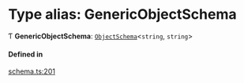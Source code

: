 # Type alias: GenericObjectSchema

Ƭ **GenericObjectSchema**: [`ObjectSchema`](../interfaces/ObjectSchema.md)<`string`, `string`\>

#### Defined in

[schema.ts:201](https://github.com/coda/packs-sdk/blob/main/schema.ts#L201)

